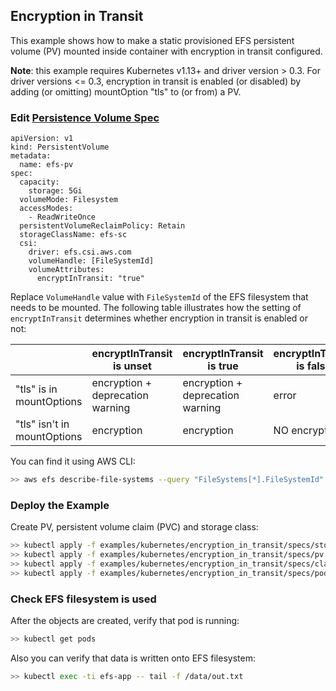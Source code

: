 ## Encryption in Transit
This example shows how to make a static provisioned EFS persistent volume (PV) mounted inside container with encryption in transit configured.

**Note**: this example requires Kubernetes v1.13+ and driver version > 0.3. For driver versions <= 0.3, encryption in transit is enabled (or disabled) by adding (or omitting) mountOption "tls" to (or from) a PV.

### Edit [Persistence Volume Spec](./specs/pv.yaml) 

```
apiVersion: v1
kind: PersistentVolume
metadata:
  name: efs-pv
spec:
  capacity:
    storage: 5Gi
  volumeMode: Filesystem
  accessModes:
    - ReadWriteOnce
  persistentVolumeReclaimPolicy: Retain
  storageClassName: efs-sc
  csi:
    driver: efs.csi.aws.com
    volumeHandle: [FileSystemId] 
    volumeAttributes:
      encryptInTransit: "true"
```
Replace `VolumeHandle` value with `FileSystemId` of the EFS filesystem that
needs to be mounted. The following table illustrates how the setting of
`encryptInTransit` determines whether encryption in transit is enabled or not:

|  | encryptInTransit is unset | encryptInTransit is true | encryptInTransit is false |
| ------------- | ------------- | ------------- | ------------- |
| "tls" is in mountOptions  | encryption + deprecation warning  | encryption + deprecation warning | error |
| "tls" isn't in mountOptions | encryption  | encryption | NO encryption |

You can find it using AWS CLI:
```sh
>> aws efs describe-file-systems --query "FileSystems[*].FileSystemId"
```

### Deploy the Example
Create PV, persistent volume claim (PVC) and storage class:
```sh
>> kubectl apply -f examples/kubernetes/encryption_in_transit/specs/storageclass.yaml
>> kubectl apply -f examples/kubernetes/encryption_in_transit/specs/pv.yaml
>> kubectl apply -f examples/kubernetes/encryption_in_transit/specs/claim.yaml
>> kubectl apply -f examples/kubernetes/encryption_in_transit/specs/pod.yaml
```

### Check EFS filesystem is used
After the objects are created, verify that pod is running:

```sh
>> kubectl get pods
```

Also you can verify that data is written onto EFS filesystem:

```sh
>> kubectl exec -ti efs-app -- tail -f /data/out.txt
```
